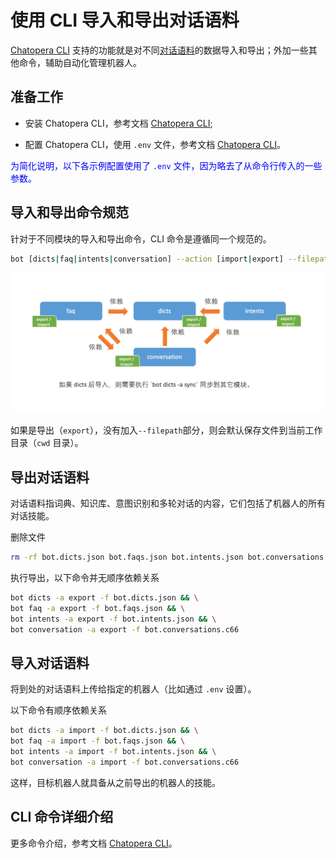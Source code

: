 # 使用 CLI 导入和导出对话语料

[Chatopera CLI](cli-install-config.md) 支持的功能就是对不同[对话语料](https://docs.chatopera.com/products/chatbot-platform/references/glossary.html#对话语料)的数据导入和导出；外加一些其他命令，辅助自动化管理机器人。

## 准备工作

- 安装 Chatopera CLI，参考文档 [Chatopera CLI](https://docs.chatopera.com/products/chatbot-platform/references/cli.html);

- 配置 Chatopera CLI，使用 `.env` 文件，参考文档 [Chatopera CLI](https://docs.chatopera.com/products/chatbot-platform/references/cli.html)。

<font color="blue">为简化说明，以下各示例配置使用了 `.env` 文件，因为略去了从命令行传入的一些参数。</font>

## 导入和导出命令规范

针对于不同模块的导入和导出命令，CLI 命令是遵循同一个规范的。

```Bash
bot [dicts|faq|intents|conversation] --action [import|export] --filepath {{FILE_PATH}}
```

![CLI 命令语法](../../../../images/products/platform/screenshot-20210906-081057.png)

如果是导出（`export`），没有加入`--filepath`部分，则会默认保存文件到当前工作目录（`cwd` 目录）。

## 导出对话语料

对话语料指词典、知识库、意图识别和多轮对话的内容，它们包括了机器人的所有对话技能。

删除文件

```Bash
rm -rf bot.dicts.json bot.faqs.json bot.intents.json bot.conversations.c66
```

执行导出，以下命令并无顺序依赖关系

```Bash
bot dicts -a export -f bot.dicts.json && \
bot faq -a export -f bot.faqs.json && \
bot intents -a export -f bot.intents.json && \
bot conversation -a export -f bot.conversations.c66
```

## 导入对话语料

将到处的对话语料上传给指定的机器人（比如通过 `.env` 设置）。

以下命令有顺序依赖关系

```Bash
bot dicts -a import -f bot.dicts.json && \
bot faq -a import -f bot.faqs.json && \
bot intents -a import -f bot.intents.json && \
bot conversation -a import -f bot.conversations.c66
```

这样，目标机器人就具备从之前导出的机器人的技能。

## CLI 命令详细介绍

更多命令介绍，参考文档 [Chatopera CLI](https://docs.chatopera.com/products/chatbot-platform/references/cli.html)。
